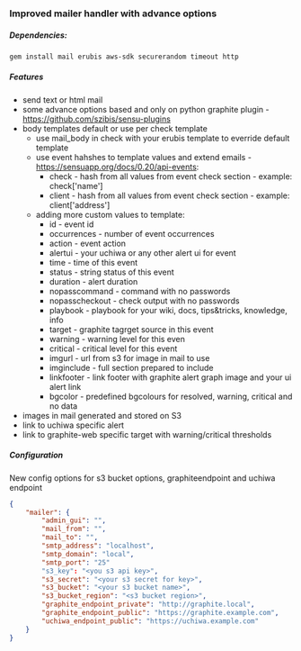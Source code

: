 ### Improved mailer handler with advance options

##### Dependencies:

```bash
gem install mail erubis aws-sdk securerandom timeout http
```

##### Features

* send text or html mail
* some advance options based and only on python graphite plugin - https://github.com/szibis/sensu-plugins
* body templates default or use per check template
  * use mail_body in check with your erubis template to everride default template
  * use event hahshes to template values and extend emails - https://sensuapp.org/docs/0.20/api-events:
      * check - hash from all values from event check section - example: check['name']
      * client - hash from all values from event check section - example: client['address']
  * adding more custom values to template:
      * id - event id
      * occurrences - number of event occurrences
      * action - event action
      * alertui - your uchiwa or any other alert ui for event
      * time - time of this event
      * status - string status of this event
      * duration - alert duration
      * nopasscommand - command with no passwords
      * nopasscheckout - check output with no passwords
      * playbook - playbook for your wiki, docs, tips&tricks, knowledge, info
      * target - graphite tagrget source in this event
      * warning - warning level for this even
      * critical - critical level for this event
      * imgurl - url from s3 for image in mail to use
      * imginclude - full <a href....> section prepared to include
      * linkfooter - link footer with graphite alert graph image and your ui alert link
      * bgcolor - predefined bgcolours for resolved, warning, critical and no data
* images in mail generated and stored on S3
* link to uchiwa specific alert
* link to graphite-web specific target with warning/critical thresholds

##### Configuration

New config options for s3 bucket options, graphiteendpoint and uchiwa endpoint

```json
{
    "mailer": {
        "admin_gui": "",
        "mail_from": "",
        "mail_to": "",
        "smtp_address": "localhost",
        "smtp_domain": "local",
        "smtp_port": "25"
        "s3_key": "<you s3 api key>",
        "s3_secret": "<your s3 secret for key>",
        "s3_bucket": "<your s3 bucket name>",
        "s3_bucket_region": "<s3 bucket region>",
        "graphite_endpoint_private": "http://graphite.local",
        "graphite_endpoint_public": "https://graphite.example.com",
        "uchiwa_endpoint_public": "https://uchiwa.example.com"
    }
}
```
